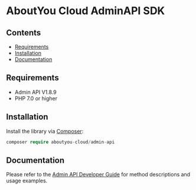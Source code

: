 # AboutYou Cloud AdminAPI SDK

## Contents

* [Requirements](#requirements)
* [Installation](#installation)
* [Documentation](#documentation)

## Requirements

* Admin API V1.8.9
* PHP 7.0 or higher

## Installation

Install the library via [Composer](https://getcomposer.org/):

```php
composer require aboutyou-cloud/admin-api
```

## Documentation

Please refer to the [Admin API Developer Guide](https://scayle.dev/en/dev/admin-api/introduction) for method descriptions and usage examples.

